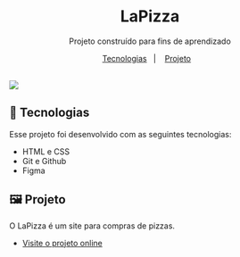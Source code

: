 <h1 align="center"> LaPizza </h1>

<p align="center">
Projeto construído para fins de aprendizado <br/>
</p>

<p align="center">
  <a href="#-tecnologias">Tecnologias</a>&nbsp;&nbsp;&nbsp;|&nbsp;&nbsp;&nbsp;
  <a href="#-projeto">Projeto</a>&nbsp;&nbsp;&nbsp;
 
</p>

<br>


<img src=".github/LaPizza-Captura.png">

<br>

## 👾 Tecnologias

Esse projeto foi desenvolvido com as seguintes tecnologias:

- HTML e CSS
- Git e Github
- Figma

## 🖼 Projeto

O LaPizza é um site para compras de pizzas.

- [Visite o projeto online](hhttps://enzorafaelpassos.github.io/frontend-LaPizza/)